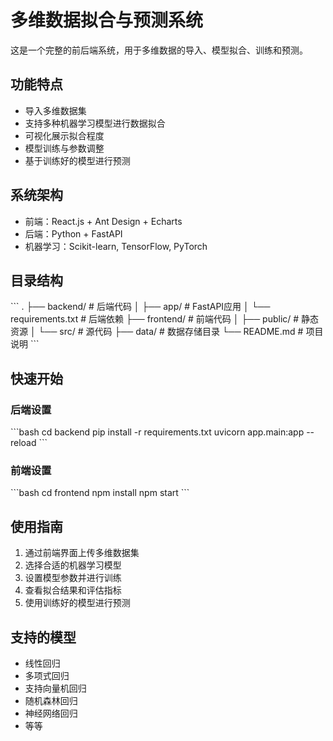 # 多维数据拟合与预测系统

这是一个完整的前后端系统，用于多维数据的导入、模型拟合、训练和预测。

## 功能特点

- 导入多维数据集
- 支持多种机器学习模型进行数据拟合
- 可视化展示拟合程度
- 模型训练与参数调整
- 基于训练好的模型进行预测

## 系统架构

- 前端：React.js + Ant Design + Echarts
- 后端：Python + FastAPI
- 机器学习：Scikit-learn, TensorFlow, PyTorch

## 目录结构

\`\`\`
.
├── backend/            # 后端代码
│   ├── app/            # FastAPI应用
│   └── requirements.txt # 后端依赖
├── frontend/           # 前端代码
│   ├── public/         # 静态资源
│   └── src/            # 源代码
├── data/               # 数据存储目录
└── README.md           # 项目说明
\`\`\`

## 快速开始

### 后端设置

\`\`\`bash
cd backend
pip install -r requirements.txt
uvicorn app.main:app --reload
\`\`\`

### 前端设置

\`\`\`bash
cd frontend
npm install
npm start
\`\`\`

## 使用指南

1. 通过前端界面上传多维数据集
2. 选择合适的机器学习模型
3. 设置模型参数并进行训练
4. 查看拟合结果和评估指标
5. 使用训练好的模型进行预测

## 支持的模型

- 线性回归
- 多项式回归
- 支持向量机回归
- 随机森林回归
- 神经网络回归
- 等等